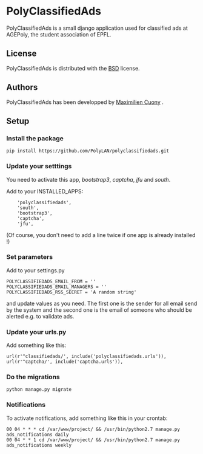PolyClassifiedAds
=================

PolyClassifiedAds is a small django application used for classified ads at AGEPoly, the student association of EPFL.

## License

PolyClassifiedAds is distributed with the [BSD](http://opensource.org/licenses/BSD-2-Clause) license.

## Authors

PolyClassifiedAds has been developped by [Maximilien Cuony](https://github.com/the-glu) .

## Setup

### Install the package

`pip install https://github.com/PolyLAN/polyclassifiedads.git`

### Update your setttings

You need to activate this app, _bootstrap3_, _captcha_, _jfu_ and _south_.

Add to your INSTALLED_APPS:

```
    'polyclassifiedads',
    'south',
    'bootstrap3',
    'captcha',
    'jfu',
```

(Of course, you don't need to add a line twice if one app is already installed !)

### Set parameters

Add to your settings.py

```
POLYCLASSIFIEDADS_EMAIL_FROM = ''
POLYCLASSIFIEDADS_EMAIL_MANAGERS = ''
POLYCLASSIFIEDADS_RSS_SECRET = 'A random string'
```

and update values as you need. The first one is the sender for all email send by the system and the second one is the email of someone who should be alerted e.g. to validate ads.

### Update your urls.py

Add something like this:

`url(r'^classifiedads/', include('polyclassifiedads.urls')),`
`url(r'^captcha/', include('captcha.urls')),`

### Do the migrations

`python manage.py migrate`

### Notifications

To activate notifications, add something like this in your crontab:

```
00 04 * * * cd /var/www/project/ && /usr/bin/python2.7 manage.py ads_notifications daily
00 04 * * 1 cd /var/www/project/ && /usr/bin/python2.7 manage.py ads_notifications weekly
```
